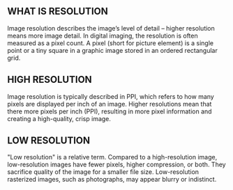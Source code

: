 
## WHAT IS RESOLUTION 
Image resolution describes the image’s level of detail – higher resolution means more image detail. In digital imaging, the resolution is often measured as a pixel count. A pixel (short for picture element) is a single point or a tiny square in a graphic image stored in an ordered rectangular grid.
## HIGH RESOLUTION
Image resolution is typically described in PPI, which refers to how many pixels are displayed per inch of an image. Higher resolutions mean that there more pixels per inch (PPI), resulting in more pixel information and creating a high-quality, crisp image.
## LOW RESOLUTION
"Low resolution" is a relative term. Compared to a high-resolution image, low-resolution images have fewer pixels, higher compression, or both. They sacrifice quality of the image for a smaller file size. Low-resolution rasterized images, such as photographs, may appear blurry or indistinct.